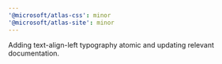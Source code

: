 ```yaml
---
'@microsoft/atlas-css': minor
'@microsoft/atlas-site': minor
---
```


Adding text-align-left typography atomic and updating relevant documentation.
